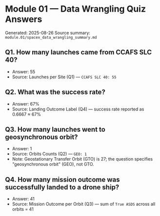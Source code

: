 # Module 01 — Data Wrangling Quiz Answers

Generated: 2025-08-26
Source summary: `module.01/spacex_data_wrangling_summary.md`

## Q1. How many launches came from CCAFS SLC 40?
- Answer: 55
- Source: Launches per Site (Q1) — `CCAFS SLC 40: 55`

## Q2. What was the success rate?
- Answer: 67%
- Source: Landing Outcome Label (Q4) — success rate reported as 0.6667 ≈ 67%

## Q3. How many launches went to geosynchronous orbit?
- Answer: 1
- Source: Orbits Counts (Q2) — `GEO: 1`
- Note: Geostationary Transfer Orbit (GTO) is 27; the question specifies "geosynchronous orbit" (GEO), not GTO.

## Q4. How many mission outcome was successfully landed to a drone ship?
- Answer: 41
- Source: Mission Outcome per Orbit (Q3) — sum of `True ASDS` across all orbits = 41
